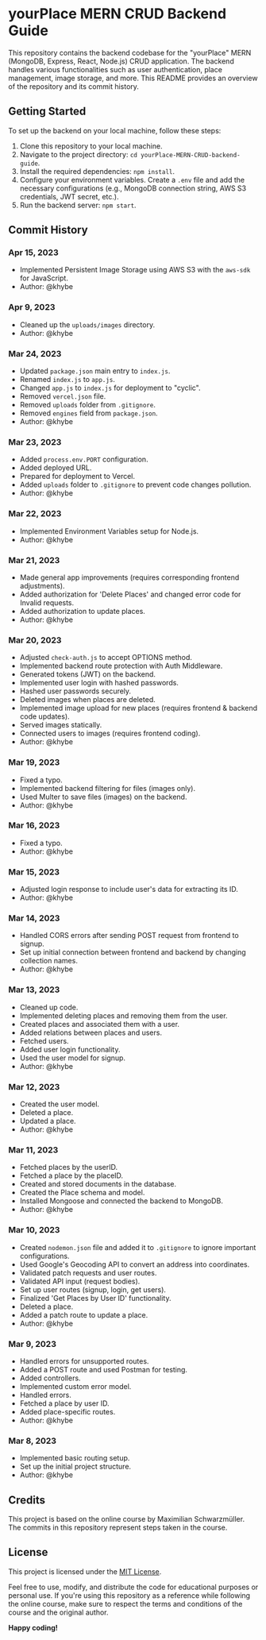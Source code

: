 # yourPlace MERN CRUD Backend Guide

This repository contains the backend codebase for the "yourPlace" MERN (MongoDB, Express, React, Node.js) CRUD application. The backend handles various functionalities such as user authentication, place management, image storage, and more. This README provides an overview of the repository and its commit history.

## Getting Started

To set up the backend on your local machine, follow these steps:

1. Clone this repository to your local machine.
2. Navigate to the project directory: `cd yourPlace-MERN-CRUD-backend-guide`.
3. Install the required dependencies: `npm install`.
4. Configure your environment variables. Create a `.env` file and add the necessary configurations (e.g., MongoDB connection string, AWS S3 credentials, JWT secret, etc.).
5. Run the backend server: `npm start`.

## Commit History

### Apr 15, 2023

- Implemented Persistent Image Storage using AWS S3 with the `aws-sdk` for JavaScript.
- Author: @khybe

### Apr 9, 2023

- Cleaned up the `uploads/images` directory.
- Author: @khybe

### Mar 24, 2023

- Updated `package.json` main entry to `index.js`.
- Renamed `index.js` to `app.js`.
- Changed `app.js` to `index.js` for deployment to "cyclic".
- Removed `vercel.json` file.
- Removed `uploads` folder from `.gitignore`.
- Removed `engines` field from `package.json`.
- Author: @khybe

### Mar 23, 2023

- Added `process.env.PORT` configuration.
- Added deployed URL.
- Prepared for deployment to Vercel.
- Added `uploads` folder to `.gitignore` to prevent code changes pollution.
- Author: @khybe

### Mar 22, 2023

- Implemented Environment Variables setup for Node.js.
- Author: @khybe

### Mar 21, 2023

- Made general app improvements (requires corresponding frontend adjustments).
- Added authorization for 'Delete Places' and changed error code for Invalid requests.
- Added authorization to update places.
- Author: @khybe

### Mar 20, 2023

- Adjusted `check-auth.js` to accept OPTIONS method.
- Implemented backend route protection with Auth Middleware.
- Generated tokens (JWT) on the backend.
- Implemented user login with hashed passwords.
- Hashed user passwords securely.
- Deleted images when places are deleted.
- Implemented image upload for new places (requires frontend & backend code updates).
- Served images statically.
- Connected users to images (requires frontend coding).
- Author: @khybe

### Mar 19, 2023

- Fixed a typo.
- Implemented backend filtering for files (images only).
- Used Multer to save files (images) on the backend.
- Author: @khybe

### Mar 16, 2023

- Fixed a typo.
- Author: @khybe

### Mar 15, 2023

- Adjusted login response to include user's data for extracting its ID.
- Author: @khybe

### Mar 14, 2023

- Handled CORS errors after sending POST request from frontend to signup.
- Set up initial connection between frontend and backend by changing collection names.
- Author: @khybe

### Mar 13, 2023

- Cleaned up code.
- Implemented deleting places and removing them from the user.
- Created places and associated them with a user.
- Added relations between places and users.
- Fetched users.
- Added user login functionality.
- Used the user model for signup.
- Author: @khybe

### Mar 12, 2023

- Created the user model.
- Deleted a place.
- Updated a place.
- Author: @khybe

### Mar 11, 2023

- Fetched places by the userID.
- Fetched a place by the placeID.
- Created and stored documents in the database.
- Created the Place schema and model.
- Installed Mongoose and connected the backend to MongoDB.
- Author: @khybe

### Mar 10, 2023

- Created `nodemon.json` file and added it to `.gitignore` to ignore important configurations.
- Used Google's Geocoding API to convert an address into coordinates.
- Validated patch requests and user routes.
- Validated API input (request bodies).
- Set up user routes (signup, login, get users).
- Finalized 'Get Places by User ID' functionality.
- Deleted a place.
- Added a patch route to update a place.
- Author: @khybe

### Mar 9, 2023

- Handled errors for unsupported routes.
- Added a POST route and used Postman for testing.
- Added controllers.
- Implemented custom error model.
- Handled errors.
- Fetched a place by user ID.
- Added place-specific routes.
- Author: @khybe

### Mar 8, 2023

- Implemented basic routing setup.
- Set up the initial project structure.
- Author: @khybe

## Credits

This project is based on the online course by Maximilian Schwarzmüller. The commits in this repository represent steps taken in the course.

## License

This project is licensed under the [MIT License](LICENSE).

Feel free to use, modify, and distribute the code for educational purposes or personal use. If you're using this repository as a reference while following the online course, make sure to respect the terms and conditions of the course and the original author.

**Happy coding!**
